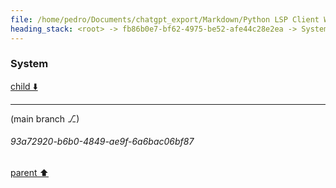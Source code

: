```yaml
---
file: /home/pedro/Documents/chatgpt_export/Markdown/Python LSP Client Writing.md
heading_stack: <root> -> fb86b0e7-bf62-4975-be52-afe44c28e2ea -> System
---
```

### System

[child ⬇️](#93a72920-b6b0-4849-ae9f-6a6bac06bf87)

---

(main branch ⎇)
###### 93a72920-b6b0-4849-ae9f-6a6bac06bf87
[parent ⬆️](#fb86b0e7-bf62-4975-be52-afe44c28e2ea)
